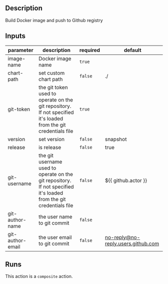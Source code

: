 ## Description

Build Docker image and push to Github registry

## Inputs

| parameter | description | required | default |
| --- | --- | --- | --- |
| image-name | Docker image name | `true` |  |
| chart-path | set custom chart path | `false` | ./ |
| git-token | the git token used to operate on the git repository. If not specified it's loaded from the git credentials file | `true` |  |
| version | set version | `false` | snapshot |
| release | is release | `false` | true |
| git-username | the git username used to operate on the git repository. If not specified it's loaded from the git credentials file | `false` | ${{ github.actor }} |
| git-author-name | the user name to git commit | `false` |  |
| git-author-email | the user email to git commit | `false` | no-reply@no-reply.users.github.com |


## Runs

This action is a `composite` action.


